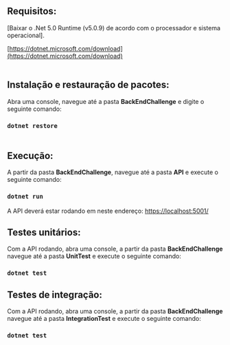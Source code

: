 ## Requisitos:

[Baixar o .Net 5.0 Runtime (v5.0.9) de acordo com o processador e sistema operacional].

[https://dotnet.microsoft.com/download](https://dotnet.microsoft.com/download) <br /><br />


## Instalação e restauração de pacotes:

Abra uma console, navegue até a pasta <b>__BackEndChallenge__</b> e digite o seguinte comando:
### `dotnet restore`<br /><br />


## Execução:

A partir da pasta <b>__BackEndChallenge__</b>, navegue até a pasta <b>__API__</b> e execute o seguinte comando:
### `dotnet run` <br />

A API deverá estar rodando em neste endereço:
[https://localhost:5001/](https://localhost:5001/)


## Testes unitários:

Com a API rodando, abra uma console, a partir da pasta <b>__BackEndChallenge__</b> navegue até a pasta <b>__UnitTest__</b> e execute o seguinte comando:
### `dotnet test`<br />


## Testes de integração:

Com a API rodando, abra uma console, a partir da pasta <b>__BackEndChallenge__</b> navegue até a pasta <b>__IntegrationTest__</b> e execute o seguinte comando:
### `dotnet test`<br />
